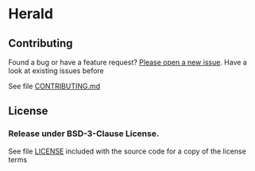 # Herald

## Contributing

Found a bug or have a feature request? [Please open a new issue](https://github.com/juliangut/herald/issues). Have a look at existing issues before

See file [CONTRIBUTING.md](https://github.com/juliangut/herald/blob/master/CONTRIBUTING.md)

## License

### Release under BSD-3-Clause License.

See file [LICENSE](https://github.com/juliangut/herald/blob/master/LICENSE) included with the source code for a copy of the license terms
